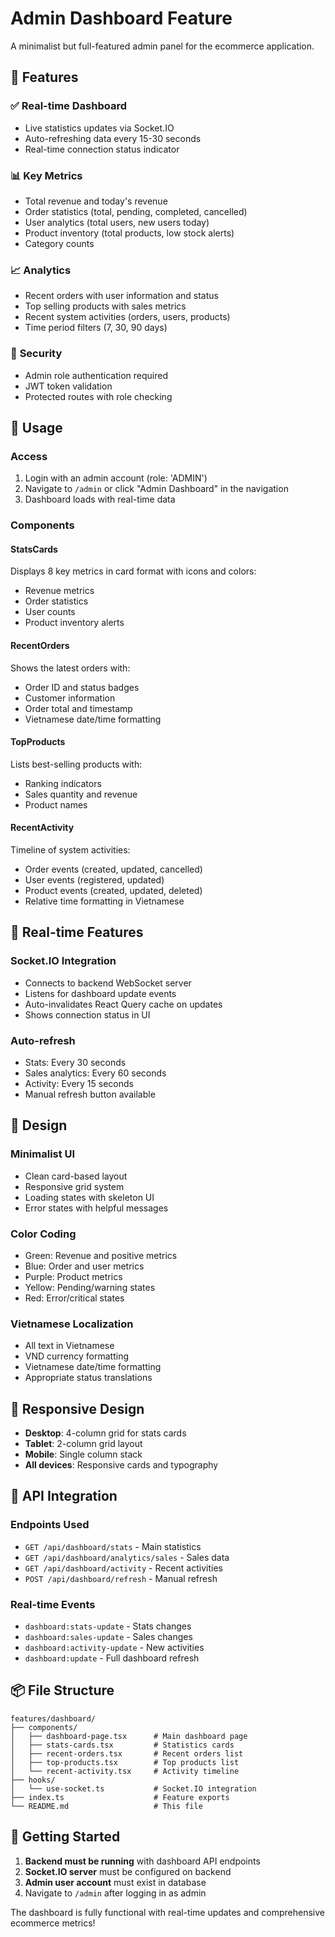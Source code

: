 # Admin Dashboard Feature

A minimalist but full-featured admin panel for the ecommerce application.

## 🌟 Features

### ✅ **Real-time Dashboard**
- Live statistics updates via Socket.IO
- Auto-refreshing data every 15-30 seconds
- Real-time connection status indicator

### 📊 **Key Metrics**
- Total revenue and today's revenue
- Order statistics (total, pending, completed, cancelled)
- User analytics (total users, new users today)
- Product inventory (total products, low stock alerts)
- Category counts

### 📈 **Analytics**
- Recent orders with user information and status
- Top selling products with sales metrics
- Recent system activities (orders, users, products)
- Time period filters (7, 30, 90 days)

### 🔐 **Security**
- Admin role authentication required
- JWT token validation
- Protected routes with role checking

## 🚀 **Usage**

### **Access**
1. Login with an admin account (role: 'ADMIN')
2. Navigate to `/admin` or click "Admin Dashboard" in the navigation
3. Dashboard loads with real-time data

### **Components**

#### **StatsCards**
Displays 8 key metrics in card format with icons and colors:
- Revenue metrics
- Order statistics  
- User counts
- Product inventory alerts

#### **RecentOrders**
Shows the latest orders with:
- Order ID and status badges
- Customer information
- Order total and timestamp
- Vietnamese date/time formatting

#### **TopProducts**
Lists best-selling products with:
- Ranking indicators
- Sales quantity and revenue
- Product names

#### **RecentActivity**
Timeline of system activities:
- Order events (created, updated, cancelled)
- User events (registered, updated)
- Product events (created, updated, deleted)
- Relative time formatting in Vietnamese

## 🔧 **Real-time Features**

### **Socket.IO Integration**
- Connects to backend WebSocket server
- Listens for dashboard update events
- Auto-invalidates React Query cache on updates
- Shows connection status in UI

### **Auto-refresh**
- Stats: Every 30 seconds
- Sales analytics: Every 60 seconds  
- Activity: Every 15 seconds
- Manual refresh button available

## 🎨 **Design**

### **Minimalist UI**
- Clean card-based layout
- Responsive grid system
- Loading states with skeleton UI
- Error states with helpful messages

### **Color Coding**
- Green: Revenue and positive metrics
- Blue: Order and user metrics
- Purple: Product metrics
- Yellow: Pending/warning states
- Red: Error/critical states

### **Vietnamese Localization**
- All text in Vietnamese
- VND currency formatting
- Vietnamese date/time formatting
- Appropriate status translations

## 📱 **Responsive Design**

- **Desktop**: 4-column grid for stats cards
- **Tablet**: 2-column grid layout
- **Mobile**: Single column stack
- **All devices**: Responsive cards and typography

## 🔌 **API Integration**

### **Endpoints Used**
- `GET /api/dashboard/stats` - Main statistics
- `GET /api/dashboard/analytics/sales` - Sales data
- `GET /api/dashboard/activity` - Recent activities
- `POST /api/dashboard/refresh` - Manual refresh

### **Real-time Events**
- `dashboard:stats-update` - Stats changes
- `dashboard:sales-update` - Sales changes  
- `dashboard:activity-update` - New activities
- `dashboard:update` - Full dashboard refresh

## 📦 **File Structure**

```
features/dashboard/
├── components/
│   ├── dashboard-page.tsx      # Main dashboard page
│   ├── stats-cards.tsx         # Statistics cards
│   ├── recent-orders.tsx       # Recent orders list
│   ├── top-products.tsx        # Top products list
│   └── recent-activity.tsx     # Activity timeline
├── hooks/
│   └── use-socket.ts           # Socket.IO integration
├── index.ts                    # Feature exports
└── README.md                   # This file
```

## 🚀 **Getting Started**

1. **Backend must be running** with dashboard API endpoints
2. **Socket.IO server** must be configured on backend
3. **Admin user account** must exist in database
4. Navigate to `/admin` after logging in as admin

The dashboard is fully functional with real-time updates and comprehensive ecommerce metrics! 